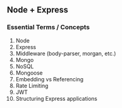 ## Node + Express

### Essential Terms / Concepts

1.  Node
2.  Express
3.  Middleware (body-parser, morgan, etc.)
4.  Mongo
5.  NoSQL
6.  Mongoose
7.  Embedding vs Referencing
8.  Rate Limiting
9.  JWT
10. Structuring Express applications
